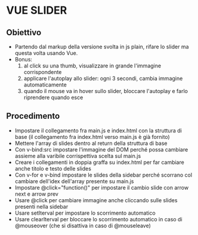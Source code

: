# VUE SLIDER

## Obiettivo

- Partendo dal markup della versione svolta in js plain, rifare lo slider ma questa volta usando Vue.
- Bonus:
  1. al click su una thumb, visualizzare in grande l'immagine corrispondente
  2. applicare l'autoplay allo slider: ogni 3 secondi, cambia immagine automaticamente
  3. quando il mouse va in hover sullo slider, bloccare l'autoplay e farlo riprendere quando esce

## Procedimento

- Impostare il collegamento fra main.js e index.html con la struttura di base (il collegamento fra index.html verso main.js è già fornito)
- Mettere l'array di slides dentro al return della struttura di base
- Con v-bind:src impostare l'immagine del DOM perché possa cambiare assieme alla varibile corrispettiva scelta sul main.js
- Creare i collegamenti in doppia graffa su index.html per far cambiare anche titolo e testo delle slides
- Con v-for e v-bind impostare le slides della sidebar perché scorrano col cambiare dell'idex dell'array presente su main.js
- Impostare @click="function()" per impostare il cambio slide con arrow next e arrow prev
- Usare @click per cambiare immagine anche cliccando sulle slides presenti nella sidebar
- Usare setIterval per impostare lo scorrimento automatico
- Usare clearIterval per bloccare lo scorrimento automatico in caso di @mouseover (che si disattiva in caso di @mouseleave)
